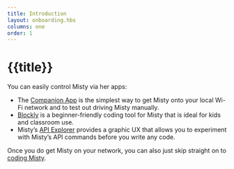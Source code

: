 ```yaml
---
title: Introduction
layout: onboarding.hbs
columns: one
order: 1
---
```


# {{title}}

You can easily control Misty via her apps:

* The [Companion App](../companion-app) is the simplest way to get Misty onto your local Wi-Fi network and to test out driving Misty manually.
* [Blockly](../blockly) is a beginner-friendly coding tool for Misty that is ideal for kids and classroom use.
* Misty’s [API Explorer](../api-explorer) provides a graphic UX that allows you to experiment with Misty’s API commands before you write any code.

Once you do get Misty on your network, you can also just skip straight on to [coding Misty](../../../docs/build/introduction).